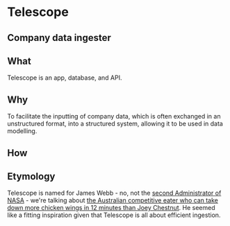 # Telescope
## Company data ingester

## What
Telescope is an app, database, and API.

## Why
To facilitate the inputting of company data, which is often exchanged in an unstructured format, into a structured system, allowing it to be used in data modelling.

## How

## Etymology
Telescope is named for James Webb - no, not the [second Administrator of NASA](https://en.wikipedia.org/wiki/James_E._Webb) - we're talking about [the Australian competitive eater who can take down more chicken wings in 12 minutes than Joey Chestnut](https://youtu.be/7dyKpqLxJD4). He seemed like a fitting inspiration given that Telescope is all about efficient ingestion.
